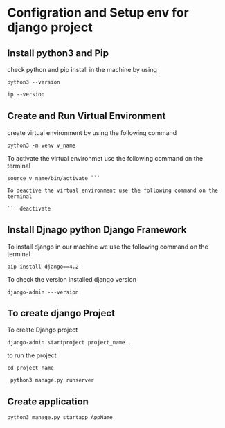 # Configration and Setup  env for django project

## Install python3 and Pip
check python and pip install in the machine by using 

``` 
python3 --version
```

```p
ip --version
```


## Create and Run Virtual Environment
create virtual environment by using the following command

``` 
python3 -m venv v_name 
```

To activate the virtual environmet use the following command on the terminal

```
source v_name/bin/activate ```

To deactive the virtual environment use the following command on the terminal

``` deactivate
```


## Install  Djnago  python Django Framework
To install django in our machine we use the following command on the terminal

 ```
 pip install django==4.2
 ```

 To check the version installed django version

 ```
 django-admin ---version
 ```

 ## To create django Project

 To create Django project

 ```
 django-admin startproject project_name .
 ```

 to run the project 

 ```
 cd project_name
 ```

 
```
 python3 manage.py runserver
 ```



## Create application
```
python3 manage.py startapp AppName
```